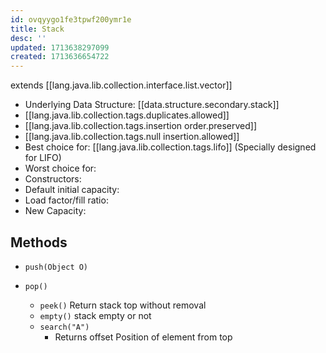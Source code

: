 ```yaml
---
id: ovqyygo1fe3tpwf200ymr1e
title: Stack
desc: ''
updated: 1713638297099
created: 1713636654722
---
```


extends [[lang.java.lib.collection.interface.list.vector]]

- Underlying Data Structure: [[data.structure.secondary.stack]]
- [[lang.java.lib.collection.tags.duplicates.allowed]]
- [[lang.java.lib.collection.tags.insertion order.preserved]]
- [[lang.java.lib.collection.tags.null insertion.allowed]]
- Best choice for: [[lang.java.lib.collection.tags.lifo]] (Specially designed for LIFO)
- Worst choice for:
- Constructors:
- Default initial capacity:
- Load factor/fill ratio:
- New Capacity:

## Methods

- `push(Object O)`

- `pop()`
  - `peek()`
      Return stack top without removal
  - `empty()`
      stack empty or not
  - `search("A")`
    - Returns offset
        Position of element from top
